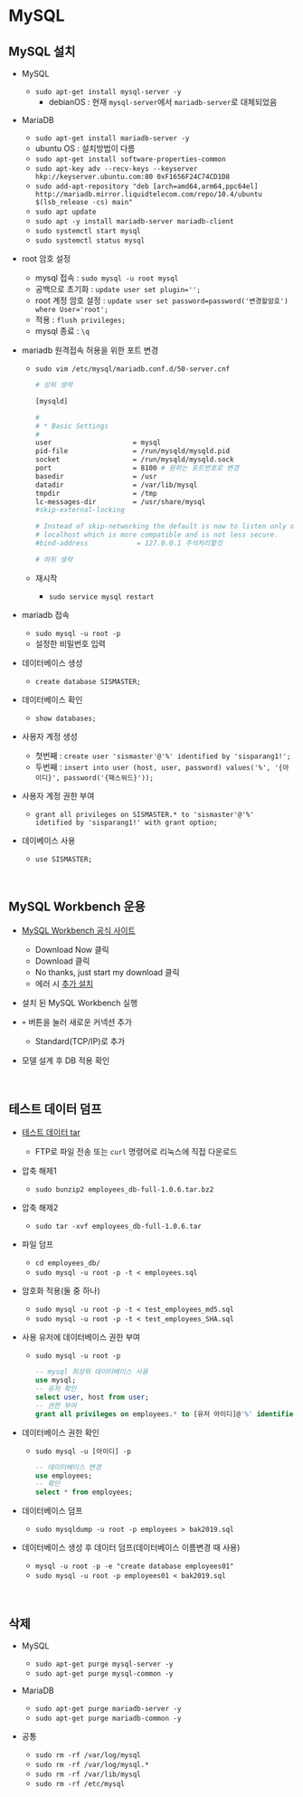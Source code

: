 # MySQL
## MySQL 설치
- MySQL
  - `sudo apt-get install mysql-server -y`
    - debianOS : 현재 `mysql-server`에서 `mariadb-server`로 대체되었음

- MariaDB
  - `sudo apt-get install mariadb-server -y`
  - ubuntu OS : 설치방법이 다름
  - `sudo apt-get install software-properties-common`
  - `sudo apt-key adv --recv-keys --keyserver hkp://keyserver.ubuntu.com:80 0xF1656F24C74CD1D8`
  - `sudo add-apt-repository "deb [arch=amd64,arm64,ppc64el] http://mariadb.mirror.liquidtelecom.com/repo/10.4/ubuntu $(lsb_release -cs) main"`
  - `sudo apt update`
  - `sudo apt -y install mariadb-server mariadb-client`
  - `sudo systemctl start mysql`
  - `sudo systemctl status mysql`

- root 암호 설정
  - mysql 접속 : `sudo mysql -u root mysql`
  - 공백으로 초기화 : `update user set plugin='';`
  - root 계정 암호 설정 : `update user set password=password('변경할암호') where User='root';`
  - 적용 : `flush privileges;`
  - mysql 종료 : `\q`

- mariadb 원격접속 허용을 위한 포트 변경
  - `sudo vim /etc/mysql/mariadb.conf.d/50-server.cnf`
    ```sh
    # 상위 생략

    [mysqld]

    #
    # * Basic Settings
    #
    user                    = mysql
    pid-file                = /run/mysqld/mysqld.pid
    socket                  = /run/mysqld/mysqld.sock
    port                    = 8100 # 원하는 포트번호로 변경
    basedir                 = /usr
    datadir                 = /var/lib/mysql
    tmpdir                  = /tmp
    lc-messages-dir         = /usr/share/mysql
    #skip-external-locking

    # Instead of skip-networking the default is now to listen only on
    # localhost which is more compatible and is not less secure.
    #bind-address            = 127.0.0.1 주석처리할것

    # 하위 생략
    ```

  - 재시작
    - `sudo service mysql restart`

- mariadb 접속
  - `sudo mysql -u root -p`
  - 설정한 비밀번호 입력

- 데이터베이스 생성
  - `create database SISMASTER;`

- 데이터베이스 확인
  - `show databases;`

- 사용자 계정 생성
  - 첫번째 : `create user 'sismaster'@'%' identified by 'sisparang1!';`
  - 두번째 : `insert into user (host, user, password) values('%', '{아이디}', password('{패스워드}'));`

- 사용자 계정 권한 부여
  - `grant all privileges on SISMASTER.* to 'sismaster'@'%' idetified by 'sisparang1!' with grant option;`
  
- 데이베이스 사용
  - `use SISMASTER;`

<br>

## MySQL Workbench 운용
- [MySQL Workbench 공식 사이트](https://www.mysql.com/products/workbench/)
  - Download Now 클릭
  - Download 클릭
  - No thanks, just start my download 클릭
  - 에러 시 [추가 설치](https://dev.mysql.com/resources/workbench_prerequisites.html)

- 설치 된 MySQL Workbench 실행
  
- `+` 버튼을 눌러 새로운 커넥션 추가
  - Standard(TCP/IP)로 추가

- 모델 설계 후 DB 적용 확인

<br>

## 테스트 데이터 덤프
- [테스트 데이터 tar](https://launchpad.net/test-db/employees-db-1/1.0.6/+download/employees_db-full-1.0.6.tar.bz2)
  - FTP로 파일 전송 또는 `curl` 명령어로 리눅스에 직접 다운로드

- 압축 해제1
  - `sudo bunzip2 employees_db-full-1.0.6.tar.bz2`

- 압축 해제2
  - `sudo tar -xvf employees_db-full-1.0.6.tar`

- 파일 덤프
  - `cd employees_db/`
  - `sudo mysql -u root -p -t < employees.sql`

- 암호화 적용(둘 중 하나)
  - `sudo mysql -u root -p -t < test_employees_md5.sql`
  - `sudo mysql -u root -p -t < test_employees_SHA.sql`

- 사용 유저에 데이터베이스 권한 부여
  - `sudo mysql -u root -p`
    ```sql
    -- mysql 최상위 데이터베이스 사용
    use mysql;
    -- 유저 확인
    select user, host from user;
    -- 권한 부여
    grant all privileges on employees.* to [유저 아이디]@'%' identified by '[비밀번호]';
    ```

- 데이터베이스 권한 확인
  - `sudo mysql -u [아이디] -p`
    ```sql
    -- 데이터베이스 변경
    use employees;
    -- 확인
    select * from employees;
    ```

- 데이터베이스 덤프
  - `sudo mysqldump -u root -p employees > bak2019.sql`

- 데이터베이스 생성 후 데이터 덤프(데이터베이스 이름변경 때 사용)
  - `mysql -u root -p -e "create database employees01"`
  - `sudo mysql -u root -p employees01 < bak2019.sql`

<br>

## 삭제
- MySQL
  - `sudo apt-get purge mysql-server -y`
  - `sudo apt-get purge mysql-common -y`

- MariaDB
  - `sudo apt-get purge mariadb-server -y`
  - `sudo apt-get purge mariadb-common -y`

- 공통
  - `sudo rm -rf /var/log/mysql`
  - `sudo rm -rf /var/log/mysql.*`
  - `sudo rm -rf /var/lib/mysql`
  - `sudo rm -rf /etc/mysql`

<br>